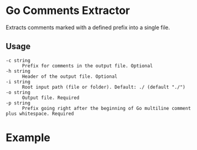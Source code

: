 # Go Comments Extractor

Extracts comments marked with a defined prefix into a single file.

## Usage

```
-c string
      Prefix for comments in the output file. Optional
-h string
      Header of the output file. Optional
-i string
      Root input path (file or folder). Default: ./ (default "./")
-o string
      Output file. Required
-p string
      Prefix going right after the beginning of Go multiline comment plus whitespace. Required
```

# Example